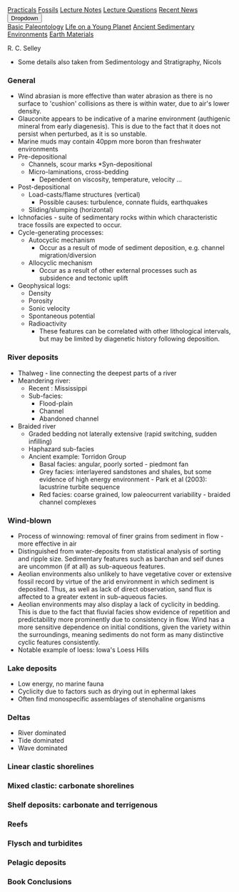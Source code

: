 
<div class="navbar">
  <a href="practicals">Practicals</a>
  <a href="fossils">Fossils</a>
  <a href="LectureNotes">Lecture Notes</a>
  <a href="LectureQs">Lecture Questions</a>
  <a href="RecentNews">Recent News</a>
  <div class="dropdown">
    <button class="dropbtn">Dropdown 
      <i class="fa fa-caret-down"></i>
    </button>
    <div class="dropdown-content">
      <a href="basicpaleo">Basic Paleontology</a>
      <a href="LYP">Life on a Young Planet</a>
      <a href="AncientSeds">Ancient Sedimentary Environments</a>
      <a href="EarthMaterials">Earth Materials</a>
    </div>
  </div> 
</div>


R. C. Selley
- Some details also taken from Sedimentology and Stratigraphy, Nicols 
 
### General

* Wind abrasian is more effective than water abrasion as there is no surface to 'cushion' collisions as there is within water, due to air's lower density.
* Glauconite appears to be indicative of a marine environment (authigenic mineral from early diagenesis). This is due to the fact that it does not persist when perturbed, as it is so unstable.
* Marine muds may contain 40ppm more boron than freshwater environments
* Pre-depositional
  * Channels, scour marks
*Syn-depositional
  * Micro-laminations, cross-bedding
      * Dependent on viscosity, temperature, velocity ...
* Post-depositional
  * Load-casts/flame structures (vertical)
    * Possible causes: turbulence, connate fluids, earthquakes
  * Sliding/slumping (horizontal)
* Ichnofacies - suite of sedimentary rocks within which characteristic trace fossils are expected to occur.
* Cycle-generating processes:
  * Autocyclic mechanism
    * Occur as a result of mode of sediment deposition, e.g. channel migration/diversion
  * Allocyclic mechanism
    * Occur as a result of other external processes such as subsidence and tectonic uplift
* Geophysical logs:
  * Density
  * Porosity
  * Sonic velocity
  * Spontaneous potential
  * Radioactivity
    * These features can be correlated with other lithological intervals, but may be limited by diagenetic history following deposition.

### River deposits

* Thalweg - line connecting the deepest parts of a river
* Meandering river:
  * Recent : Mississippi
  * Sub-facies:
    * Flood-plain
    * Channel
    * Abandoned channel
* Braided river
  * Graded bedding not laterally extensive (rapid switching, sudden infilling)
  * Haphazard sub-facies
  * Ancient example: Torridon Group
    * Basal facies: angular, poorly sorted - piedmont fan
    * Grey facies: interlayered sandstones and shales, but some evidence of high energy environment - Park et al (2003): lacustrine turbite sequence
    * Red facies: coarse grained, low paleocurrent variability - braided channel complexes 
  

### Wind-blown

* Process of winnowing: removal of finer grains from sediment in flow - more effective in air
* Distinguished from water-deposits from statistical analysis of sorting and ripple size. Sedimentary features such as barchan and seif dunes are uncommon (if at all) as sub-aqueous features.
* Aeolian environments also unlikely to have vegetative cover or extensive fossil record by virtue of the arid environment in which sediment is deposited. Thus, as well as lack of direct observation, sand flux is affected to a greater extent in sub-aqueous facies.
* Aeolian environments may also display a lack of cyclicity in bedding. This is due to the fact that fluvial facies show evidence of repetition and predictability more prominently due to consistency in flow. Wind has a more sensitive dependence on initial conditions, given the variety within the surroundings, meaning sediments do not form as many distinctive cyclic features consistently.
* Notable example of loess: Iowa's Loess Hills


### Lake deposits

* Low energy, no marine fauna
* Cyclicity due to factors such as drying out in ephermal lakes
* Often find monospecific assemblages of stenohaline organisms

### Deltas

* River dominated
* Tide dominated
* Wave dominated

### Linear clastic shorelines



### Mixed clastic: carbonate shorelines



### Shelf deposits: carbonate and terrigenous



### Reefs



### Flysch and turbidites



### Pelagic deposits



### Book Conclusions
